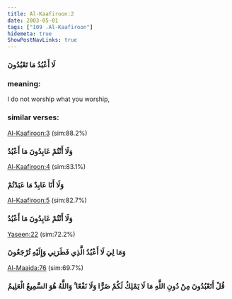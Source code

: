 ```yaml
---
title: Al-Kaafiroon:2
date: 2003-05-01
tags: ["109 .Al-Kaafiroon"]
hidemeta: true 
ShowPostNavLinks: true 
---
```

### لَا أَعْبُدُ مَا تَعْبُدُونَ
### meaning: 
I do not worship what you worship,
### similar verses: 

[Al-Kaafiroon:3](/109/3) (sim:88.2%)

### وَلَا أَنْتُمْ عَابِدُونَ مَا أَعْبُدُ

[Al-Kaafiroon:4](/109/4) (sim:83.1%)

### وَلَا أَنَا عَابِدٌ مَا عَبَدْتُمْ

[Al-Kaafiroon:5](/109/5) (sim:82.7%)

### وَلَا أَنْتُمْ عَابِدُونَ مَا أَعْبُدُ

[Yaseen:22](/36/22) (sim:72.2%)

### وَمَا لِيَ لَا أَعْبُدُ الَّذِي فَطَرَنِي وَإِلَيْهِ تُرْجَعُونَ

[Al-Maaida:76](/5/76) (sim:69.7%)

### قُلْ أَتَعْبُدُونَ مِنْ دُونِ اللَّهِ مَا لَا يَمْلِكُ لَكُمْ ضَرًّا وَلَا نَفْعًا ۚ وَاللَّهُ هُوَ السَّمِيعُ الْعَلِيمُ

